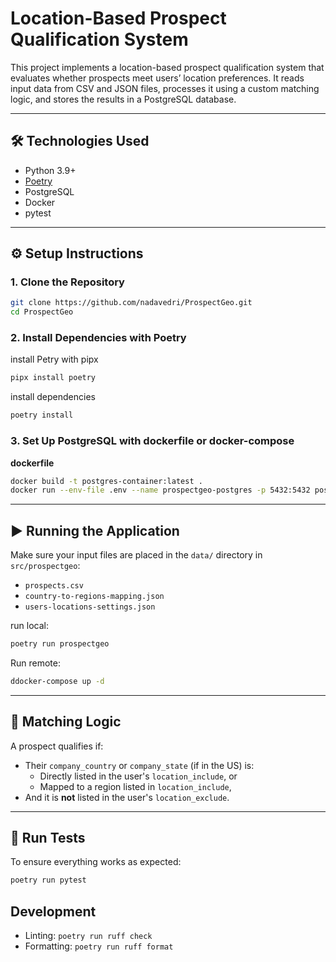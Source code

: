 
# Location-Based Prospect Qualification System

This project implements a location-based prospect qualification system that evaluates whether prospects meet users’ location preferences. It reads input data from CSV and JSON files, processes it using a custom matching logic, and stores the results in a PostgreSQL database.

---

## 🛠 Technologies Used

- Python 3.9+
- [Poetry](https://python-poetry.org/)
- PostgreSQL
- Docker
- pytest

---

## ⚙️ Setup Instructions

### 1. Clone the Repository

```bash
git clone https://github.com/nadavedri/ProspectGeo.git
cd ProspectGeo
```

### 2. Install Dependencies with Poetry
install Petry with pipx
```bash
pipx install poetry
```
install dependencies
```bash
poetry install
```

### 3. Set Up PostgreSQL with dockerfile or docker-compose


**dockerfile**

```bash
docker build -t postgres-container:latest .
docker run --env-file .env --name prospectgeo-postgres -p 5432:5432 postgres-container:latest
```

---

## ▶️ Running the Application

Make sure your input files are placed in the `data/` directory in `src/prospectgeo`:

- `prospects.csv`
- `country-to-regions-mapping.json`
- `users-locations-settings.json`

run local:

```bash
poetry run prospectgeo
```

Run remote:

```bash
ddocker-compose up -d
```


---

## 🧠 Matching Logic

A prospect qualifies if:

- Their `company_country` or `company_state` (if in the US) is:
  - Directly listed in the user's `location_include`, or
  - Mapped to a region listed in `location_include`,
- And it is **not** listed in the user's `location_exclude`.

---

## 🧪 Run Tests

To ensure everything works as expected:
```bash
poetry run pytest
```

## Development
- Linting: `poetry run ruff check`
- Formatting: `poetry run ruff format`


